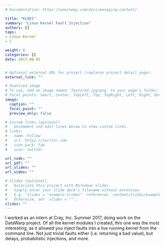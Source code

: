 ```yaml
---
# Documentation: https://wowchemy.com/docs/managing-content/

title: "KLOKI"
summary: "Linux Kernel Fault Injection"
authors: []
tags:
- Linux Kernel
- C

weight: 0
categories: []
date: 2017-08-01


# Optional external URL for project (replaces project detail page).
external_link: ""

# Featured image
# To use, add an image named `featured.jpg/png` to your page's folder.
# Focal points: Smart, Center, TopLeft, Top, TopRight, Left, Right, BottomLeft, Bottom, BottomRight.
image:
  caption: ""
  focal_point: ""
  preview_only: false

# Custom links (optional).
#   Uncomment and edit lines below to show custom links.
# links:
# - name: Follow
#   url: https://twitter.com
#   icon_pack: fab
#   icon: twitter

url_code: ""
url_pdf: ""
url_slides: ""
url_video: ""

# Slides (optional).
#   Associate this project with Markdown slides.
#   Simply enter your slide deck's filename without extension.
#   E.g. `slides = "example-slides"` references `content/slides/example-slides.md`.
#   Otherwise, set `slides = ""`.
slides: ""
---
```

I worked as an intern at Cray, Inc. Summer 2017, doing work on the DataWarp
project. Of all the kernel modules I created, this one was the most interesting,
as it allowed you inject faults into a live running kernel from the command
line. Not just trivial faults either (i.e. returning a bad value), but delays,
probabilistic injections, and more.

